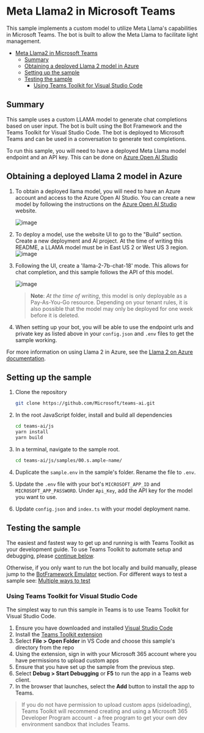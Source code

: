 # Meta Llama2 in Microsoft Teams

This sample implements a custom model to utilize Meta Llama's capabilities in Microsoft Teams. The bot is built to allow the Meta Llama to facilitate light management.

<!-- @import "[TOC]" {cmd="toc" depthFrom=1 depthTo=6 orderedList=false} -->

<!-- code_chunk_output -->

- [Meta Llama2 in Microsoft Teams](#meta-llama2-in-microsoft-teams)
  - [Summary](#summary)
  - [Obtaining a deployed Llama 2 model in Azure](#obtaining-a-deployed-llama-2-model-in-azure)
  - [Setting up the sample](#setting-up-the-sample)
  - [Testing the sample](#testing-the-sample)
    - [Using Teams Toolkit for Visual Studio Code](#using-teams-toolkit-for-visual-studio-code)

<!-- /code_chunk_output -->

## Summary

This sample uses a custom LLAMA model to generate chat completions based on user input. The bot is built using the Bot Framework and the Teams Toolkit for Visual Studio Code. The bot is deployed to Microsoft Teams and can be used in a conversation to generate text completions.

To run this sample, you will need to have a deployed Meta Llama model endpoint and an API key. This can be done on [Azure Open AI Studio](https://ai.azure.com/)

## Obtaining a deployed Llama 2 model in Azure

1. To obtain a deployed llama model, you will need to have an Azure account and access to the Azure Open AI Studio. You can create a new model by following the instructions on the [Azure Open AI Studio](https://ai.azure.com/) website.

    ![image](https://github.com/microsoft/teams-ai/assets/14900841/b427f1b7-163b-4517-acba-d09e75fb39ea)

1. To deploy a model, use the website UI to go to the "Build" section. Create a new deployment and AI project. At the time of writing this README, a LLAMA model must be in East US 2 or West US 3 region.
   ![image](https://github.com/microsoft/teams-ai/assets/14900841/e8c8f0b1-1f94-4c6c-81b5-334e4fb6716a)

1. Following the UI, create a 'llama-2-7b-chat-18' mode. This allows for chat completion, and this sample follows the API of this model.

    ![image](https://github.com/microsoft/teams-ai/assets/14900841/f42f749e-d8c8-4f79-a68e-50a8beae9860)

    > **Note**: _At the time of writing_, this model is only deployable as a Pay-As-You-Go resource. Depending on your tenant rules, it is also possible that the model may only be deployed for one week before it is deleted.

1. When setting up your bot, you will be able to use the endpoint urls and private key as listed above in your `config.json` and `.env` files to get the sample working.

For more information on using Llama 2 in Azure, see the [Llama 2 on Azure documentation](https://llama-2.ai/llama-2-on-azure/).

## Setting up the sample

1. Clone the repository

    ```bash
    git clone https://github.com/Microsoft/teams-ai.git
    ```

2. In the root JavaScript folder, install and build all dependencies

    ```bash
    cd teams-ai/js
    yarn install
    yarn build
    ```

3. In a terminal, navigate to the sample root.

    ```bash
    cd teams-ai/js/samples/00.s.ample-name/
    ```

4. Duplicate the `sample.env` in the sample's folder. Rename the file to `.env`.

5. Update the `.env` file with your bot's `MICROSOFT_APP_ID` and `MICROSOFT_APP_PASSWORD`. Under `Api_Key`, add the API key for the model you want to use.

6. Update `config.json` and `index.ts` with your model deployment name.

## Testing the sample

The easiest and fastest way to get up and running is with Teams Toolkit as your development guide. To use Teams Toolkit to automate setup and debugging, please [continue below](#using-teams-toolkit-for-visual-studio-code).

Otherwise, if you only want to run the bot locally and build manually, please jump to the [BotFramework Emulator](../README.md#testing-in-botframework-emulator) section.
For different ways to test a sample see: [Multiple ways to test](../README.md#multiple-ways-to-test)

### Using Teams Toolkit for Visual Studio Code

The simplest way to run this sample in Teams is to use Teams Toolkit for Visual Studio Code.

1. Ensure you have downloaded and installed [Visual Studio Code](https://code.visualstudio.com/docs/setup/setup-overview)
1. Install the [Teams Toolkit extension](https://marketplace.visualstudio.com/items?itemName=TeamsDevApp.ms-teams-vscode-extension)
1. Select **File > Open Folder** in VS Code and choose this sample's directory from the repo
1. Using the extension, sign in with your Microsoft 365 account where you have permissions to upload custom apps
1. Ensure that you have set up the sample from the previous step.
1. Select **Debug > Start Debugging** or **F5** to run the app in a Teams web client.
1. In the browser that launches, select the **Add** button to install the app to Teams.

> If you do not have permission to upload custom apps (sideloading), Teams Toolkit will recommend creating and using a Microsoft 365 Developer Program account - a free program to get your own dev environment sandbox that includes Teams.
